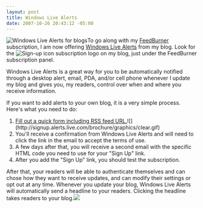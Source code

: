 ```yaml
---
layout: post
title: Windows Live Alerts
date: 2007-10-26 20:43:12 -05:00
---
```


![Windows Live Alerts for blogs](http://signup.alerts.live.com/brochure/graphics/shoppingcart/blog_screen5.jpg)To go along with my [FeedBurner](http://feeds.feedburner.com/ScottDorman) subscription, I am now offering [Windows Live Alerts](http://alerts.live.com/) from my blog. Look for the ![Sign-up icon](http://signup.alerts.live.com/brochure/graphics/blog/alert_signup_eng.gif) subscription logo on my blog, just under the FeedBurner subscription panel. 

Windows Live Alerts is a great way for you to be automatically notified through a desktop alert, email, PDA, and/or cell phone whenever I update my blog and gives you, my readers, control over when and where you receive information.

If you want to add alerts to your own blog, it is a very simple process. Here's what you need to do:

1.  [Fill out a quick form including RSS feed URL.](http://signup.alerts.live.com/alerts/editSignup.do?)![](http://signup.alerts.live.com/brochure/graphics/clear.gif)
2.  You'll receive a confirmation from Windows Live Alerts and will need to click the link in the email to accept the terms of use.
3.  A few days after that, you will receive a second email with the specific HTML code you need to use for your "Sign Up" link.
4.  After you add the "Sign Up" link, you should test the subscription. 

After that, your readers will be able to authenticate themselves and can chose how they want to receive updates, and can modify their settings or opt out at any time. Whenever you update your blog, Windows Live Alerts will automatically send a headline to your readers. Clicking the headline takes readers to your blog.![](http://signup.alerts.live.com/brochure/graphics/clear.gif)

